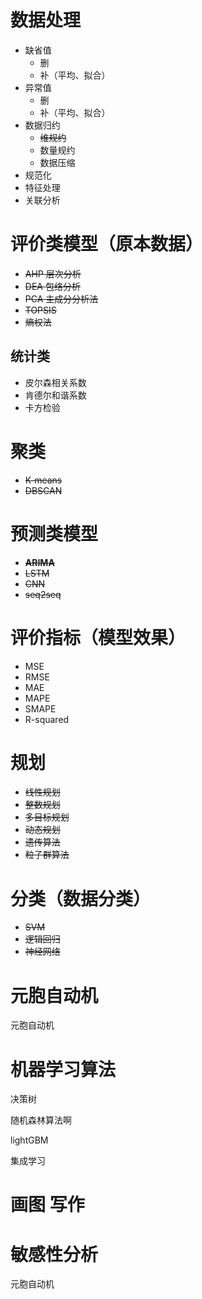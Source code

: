 # 数据处理

- 缺省值
  - 删
  - 补（平均、拟合）
- 异常值
  - 删
  - 补（平均、拟合）
- 数据归约
  - ~~维规约~~
  - 数量规约
  - 数据压缩
- 规范化
- 特征处理
- 关联分析



# 评价类模型（原本数据）

- ~~AHP 层次分析~~
- ~~DEA 包络分析~~
- ~~PCA 主成分分析法~~
- ~~TOPSIS~~
- ~~熵权法~~



## 统计类

- 皮尔森相关系数
- 肯德尔和谐系数
- 卡方检验





# 聚类

- ~~K-means~~
- ~~DBSCAN~~



# 预测类模型

- ~~**ARIMA**~~
- ~~LSTM~~
- ~~CNN~~
- ~~seq2seq~~

# 评价指标（模型效果）

- MSE
- RMSE
- MAE
- MAPE
- SMAPE
- R-squared

# 规划

- ~~线性规划~~
- ~~整数规划~~
- ~~多目标规划~~
- ~~动态规划~~
- ~~遗传算法~~
- ~~粒子群算法~~



# 分类（数据分类）

- ~~SVM~~
- ~~逻辑回归~~
- ~~神经网络~~



# 元胞自动机

元胞自动机



# 机器学习算法

决策树

随机森林算法啊

lightGBM

集成学习



# 画图 写作

# **敏感性分析**

元胞自动机